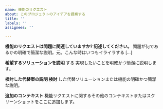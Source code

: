 ```yaml
---
name: 機能のリクエスト
about: このプロジェクトのアイデアを提案する
title: ''
labels: ''
assignees: ''

---
```


**機能のリクエストは問題に関連していますか? 記述してください。**
問題が何であるかの明確で簡潔な説明。元。こんな時はいつもイライラする […]

**希望するソリューションを説明**
する 実現したいことを明確かつ簡潔に説明します。

**検討した代替案の説明 検討**
した代替ソリューションまたは機能の明確かつ簡潔な説明。

**追加のコンテキスト**
機能リクエストに関するその他のコンテキストまたはスクリーンショットをここに追加します。
